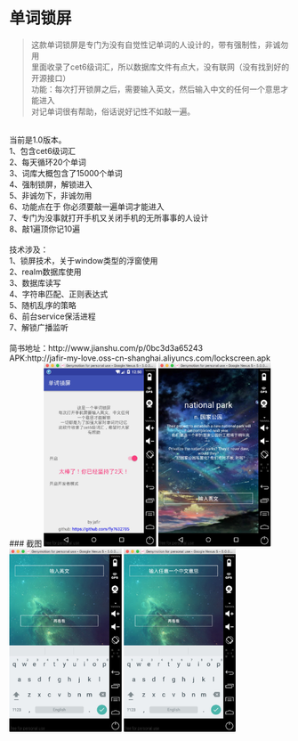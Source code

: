 # 单词锁屏
>这款单词锁屏是专门为没有自觉性记单词的人设计的，带有强制性，非诚勿用<br>
>里面收录了cet6级词汇，所以数据库文件有点大，没有联网（没有找到好的开源接口）<br>
>功能：每次打开锁屏之后，需要输入英文，然后输入中文的任何一个意思才能进入<br>
>对记单词很有帮助，俗话说好记性不如敲一遍。

<br>
当前是1.0版本。<br>
1、包含cet6级词汇<br>
2、每天循环20个单词<br>
3、词库大概包含了15000个单词<br>
4、强制锁屏，解锁进入<br>
5、非诚勿下，非诚勿用<br>
6、功能点在于 你必须要敲一遍单词才能进入<br>
7、专门为没事就打开手机又关闭手机的无所事事的人设计<br>
8、敲1遍顶你记10遍<br>

<br>
技术涉及：<br>
1、锁屏技术，关于window类型的浮窗使用<br>
2、realm数据库使用<br>
3、数据库读写<br>
4、字符串匹配、正则表达式<br>
5、随机乱序的策略<br>
6、前台service保活进程<br>
7、解锁广播监听<br>


<br>
简书地址：http://www.jianshu.com/p/0bc3d3a65243
<br>
APK:http://jafir-my-love.oss-cn-shanghai.aliyuncs.com/lockscreen.apk

<br>
### 截图
<img src="out/shot1.png" width="40%"/>
<img src="out/shot2.png" width="40%"/>
<img src="out/shot3.png" width="40%"/>
<img src="out/shot4.png" width="40%"/>
